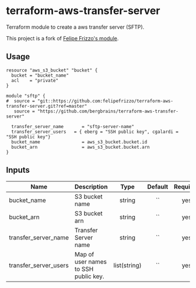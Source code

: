 # terraform-aws-transfer-server

Terraform module to create a aws transfer server (SFTP).

This project is a fork of [Felipe Frizzo's module](https://github.com:felipefrizzo/terraform-aws-transfer-server).

## Usage

```hcl
resource "aws_s3_bucket" "bucket" {
  bucket = "bucket_name"
  acl    = "private"
}

module "sftp" {
#  source = "git::https://github.com:felipefrizzo/terraform-aws-transfer-server.git?ref=master"
   source = "https://github.com/bergbrains/terraform-aws-transfer-server"

  transfer_server_name       = "sftp-server-name"
  transfer_server_users   = { eberg = "SSH public key", cgalardi = "SSH public key"}
  bucket_name                = aws_s3_bucket.bucket.id
  bucket_arn                 = aws_s3_bucket.bucket.arn
}
```

## Inputs

| Name | Description | Type | Default | Required |
|------|-------------|:----:|:-------:|:--------:|
| bucket_name | S3 bucket name | string | `` | yes |
| bucket_arn | S3 bucket arn | string | `` | yes |
| transfer_server_name | Transfer Server name | string | `` | yes |
| transfer_server_users | Map of user names to SSH public key. | list(string) | `` | yes |
